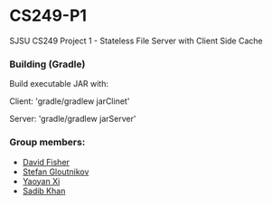 # CS249-P1
 SJSU CS249 Project 1 - Stateless File Server with Client Side Cache 

### Building (Gradle)

Build executable JAR with:

Client: 'gradle/gradlew jarClinet' 

Server: 'gradle/gradlew jarServer'


### Group members:

- [David Fisher](https://github.com/fisherdavidedward)
- [Stefan Gloutnikov](https://github.com/sgloutnikov)
- [Yaoyan Xi](https://github.com/xiyaoyan)
- [Sadib Khan](https://github.com/sadib100)
